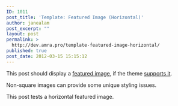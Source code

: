 ```yaml
---
ID: 1011
post_title: 'Template: Featured Image (Horizontal)'
author: janealam
post_excerpt: ""
layout: post
permalink: >
  http://dev.amra.pro/template-featured-image-horizontal/
published: true
post_date: 2012-03-15 15:15:12
---
```

This post should display a <a title="Featured Images" href="https://en.support.wordpress.com/featured-images/#setting-a-featured-image" target="_blank">featured image</a>, if the theme <a title="Post Thumbnails" href="https://codex.wordpress.org/Post_Thumbnails" target="_blank">supports it</a>.

Non-square images can provide some unique styling issues.

This post tests a horizontal featured image.